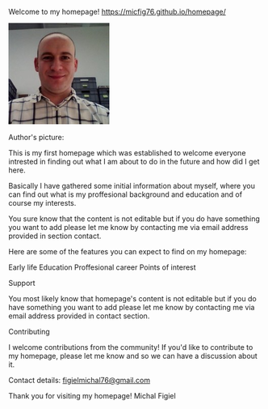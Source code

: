 
Welcome to my homepage! 
https://micfig76.github.io/homepage/

![Michal](images/mojezdjecie.jpg)

Author's picture:

This is my first homepage which was established to welcome everyone intrested in finding out what I am about to do in the future and how did I get here.


Basically I have gathered some initial information about myself, where you can find out what is my proffesional background and education and of course my interests.


You sure know that the content is not editable but if you do have something you want to add please let me know by contacting me via email address provided in section contact.


Here are some of the features you can expect to find on my homepage:



Early life
Education
Proffesional career
Points of interest 

Support

You most likely know that homepage's content is not editable but if you do have something you want to add please let me know by contacting me via email address provided in contact section.


Contributing

I welcome contributions from the community! If you'd like to contribute to my homepage, please let me know and so we can have a discussion about it.

Contact details:
figielmichal76@gmail.com


Thank you for visiting my homepage!
Michal Figiel 

